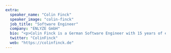 ```yaml
---
extra:
  speaker_name: "Colin Finck"
  speaker_image: "colin-finck"
  job_title: "Software Engineer"
  company: "ENLYZE GmbH"
  bio: "<p>Colin Finck is a German Software Engineer with 15 years of experience in low-level and open-source software development. He joined the ReactOS Project in 2007 to dig deep into Windows internals and held various roles in Kernel & User Mode Development, Release Engineering, System Administration, and Project Management over the years. In 2017, Colin Finck got in touch with the Rust programming language as part of his Master’s Thesis. He managed to port the HermitCore Unikernel from C to Rust in a couple of months, with a result that is shorter, easier to maintain, and less prone to bugs. Driven by this success, Colin fully embraced the Rust language, uses it for new projects wherever possible, and encourages you to do the same :)</p><p>Colin is working at ENLYZE since 2018, where he creates connectors for proprietary PLC systems found in the industrial manufacturing space and implements a data pipeline for acquiring live process data – all in Rust. Apart from that, he continues to bring the ReactOS, open-source Windows and Rust worlds closer together and has released several related crates in the recent past (ntfs, nt-hive, nt-list).</p>"
  twitter: "ColinFinck"
  web: "https://colinfinck.de"
---
```

